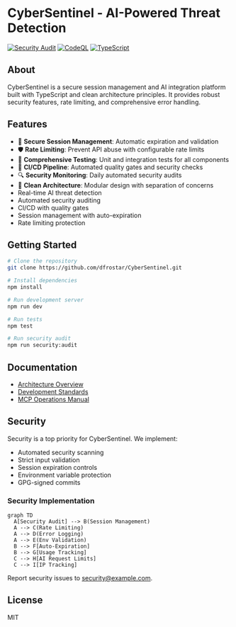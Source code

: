 # CyberSentinel - AI-Powered Threat Detection

[![Security Audit](https://github.com/dtFro/CyberSentinel/actions/workflows/quality-gate.yml/badge.svg)](https://github.com/dtFro/CyberSentinel/actions)
[![CodeQL](https://github.com/dtFro/CyberSentinel/actions/workflows/codeql-analysis.yml/badge.svg)](https://github.com/dtFro/CyberSentinel/actions)
[![TypeScript](https://img.shields.io/badge/TypeScript-5.0%2B-blue)](https://www.typescriptlang.org/)

## About

CyberSentinel is a secure session management and AI integration platform built with TypeScript and clean architecture principles. It provides robust security features, rate limiting, and comprehensive error handling.

## Features

- 🔐 **Secure Session Management**: Automatic expiration and validation
- 🛡️ **Rate Limiting**: Prevent API abuse with configurable rate limits
- 🧪 **Comprehensive Testing**: Unit and integration tests for all components
- 🚀 **CI/CD Pipeline**: Automated quality gates and security checks
- 🔍 **Security Monitoring**: Daily automated security audits
- 🧩 **Clean Architecture**: Modular design with separation of concerns
- Real-time AI threat detection
- Automated security auditing
- CI/CD with quality gates
- Session management with auto-expiration
- Rate limiting protection

## Getting Started

```bash
# Clone the repository
git clone https://github.com/dfrostar/CyberSentinel.git

# Install dependencies
npm install

# Run development server
npm run dev

# Run tests
npm test

# Run security audit
npm run security:audit
```

## Documentation

- [Architecture Overview](./docs/ARCHITECTURE.md)
- [Development Standards](./docs/DEVELOPMENT_STANDARDS.md)
- [MCP Operations Manual](docs/MCP-OPERATIONS.md)

## Security

Security is a top priority for CyberSentinel. We implement:

- Automated security scanning
- Strict input validation
- Session expiration controls
- Environment variable protection
- GPG-signed commits

### Security Implementation
```mermaid
graph TD
  A[Security Audit] --> B(Session Management)
  A --> C(Rate Limiting)
  A --> D(Error Logging)
  A --> E(Env Validation)
  B --> F[Auto-Expiration]
  B --> G[Usage Tracking]
  C --> H[AI Request Limits]
  C --> I[IP Tracking]
```

Report security issues to security@example.com.

## License

MIT
